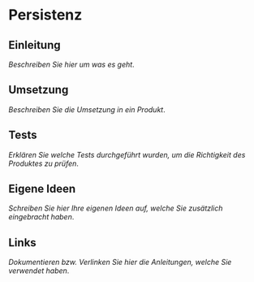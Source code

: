 # Persistenz

## Einleitung

*Beschreiben Sie hier um was es geht*.

## Umsetzung

*Beschreiben Sie die Umsetzung in ein Produkt*.

## Tests

*Erklären Sie welche Tests durchgeführt wurden, um die Richtigkeit des Produktes zu prüfen*.

## Eigene Ideen

*Schreiben Sie hier Ihre eigenen Ideen auf, welche Sie zusätzlich eingebracht haben*.

## Links

*Dokumentieren bzw. Verlinken Sie hier die Anleitungen, welche Sie verwendet haben*.
